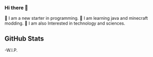 ### Hi there 👋

👋 I am a new starter in programming.
🌱 I am learning java and minecraft modding.
🔭 I am also Interested in technology and sciences.

## GitHub Stats
-W.I.P.
